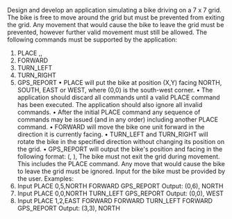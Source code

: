 Design and develop an application simulating a bike driving on a 7 x 7 grid.
The bike is free to move around the grid but must be prevented from exiting the grid.
Any movement that would cause the bike to leave the grid must be prevented,
however further valid movement must still be allowed.
The following commands must be supported by the application:
1. PLACE <X>,<Y>,<Facing-direction>
2. FORWARD
3. TURN_LEFT
4. TURN_RIGHT
5. GPS_REPORT
• PLACE will put the bike at position (X,Y) facing NORTH, SOUTH, EAST or WEST, where
(0,0) is the south-west corner.
• The application should discard all commands until a valid PLACE command has been
executed. The application should also ignore all invalid commands.
• After the initial PLACE command any sequence of commands may be issued (and in any
order) including another PLACE command.
• FORWARD will move the bike one unit forward in the direction it is currently facing.
• TURN_LEFT and TURN_RIGHT will rotate the bike in the specified direction without
changing its position on the grid.
• GPS_REPORT will output the bike's position and facing in the following format:
(<X>, <Y>), <Facing-direction>
The bike must not exit the grid during movement. This includes the PLACE command.
Any move that would cause the bike to leave the grid must be ignored.
Input for the bike must be provided by the user.
Examples:
1. Input
PLACE 0,5,NORTH
FORWARD
GPS_REPORT
Output: (0,6), NORTH
2. Input
PLACE 0,0,NORTH
TURN_LEFT
GPS_REPORT
Output: (0,0), WEST
3. Input
PLACE 1,2,EAST
FORWARD
FORWARD
TURN_LEFT
FORWARD
GPS_REPORT
Output: (3,3), NORTH